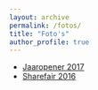 ```yaml
---
layout: archive
permalink: /fotos/
title: "Foto's"
author_profile: true
---
```


- [Jaaropener 2017](https://www.flickr.com/photos/154196119@N08/albums/72157681407894741)
- [Sharefair 2016](https://www.flickr.com/photos/154196119@N08/albums/72157680340920374)
